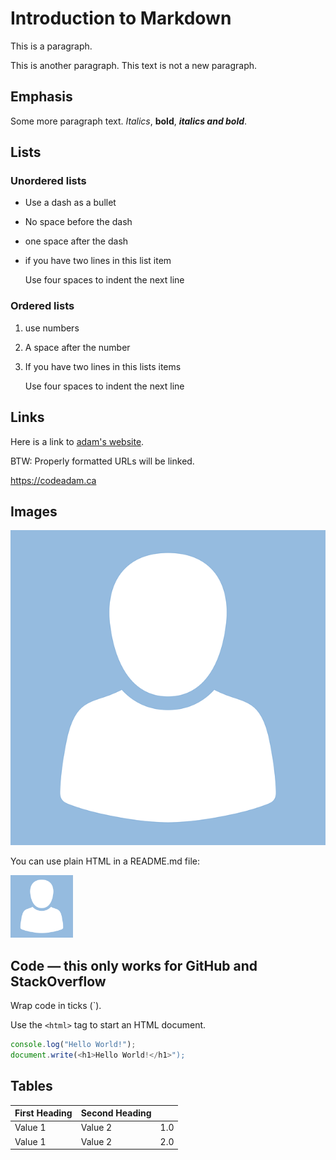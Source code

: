 # Introduction to Markdown

This is a paragraph.

This is another paragraph.
This text is not a new paragraph.

## Emphasis

Some more paragraph text.
*Italics*, **bold**, ***italics and bold***.

## Lists

### Unordered lists

- Use a dash as a bullet
- No space before the dash
- one space after the dash
- if you have two lines in this list item

    Use four spaces to indent the next line

### Ordered lists

1. use numbers
2. A space after the number
3. If you have two lines in this lists items

    Use four spaces to indent the next line

## Links

Here is a link to [adam's website](https://codeadam.ca).

BTW: Properly formatted URLs will be linked.

https://codeadam.ca

## Images

![test avatar img](/__readme/avatar-ga8a3d1a63_640.png "test avatar img")

You can use plain HTML in a README.md file:

<img src="/__readme/avatar-ga8a3d1a63_640.png" width="100">

## Code — this only works for GitHub and StackOverflow

Wrap code in ticks (`).

Use the `<html>` tag to start an HTML document.

```javascript
console.log("Hello World!");
document.write(<h1>Hello World!</h1>");
```

## Tables

| First Heading | Second Heading |     |
|---------------|----------------|--:  |
|Value 1        | Value 2        | 1.0 |
|Value 1        | Value 2        | 2.0 |